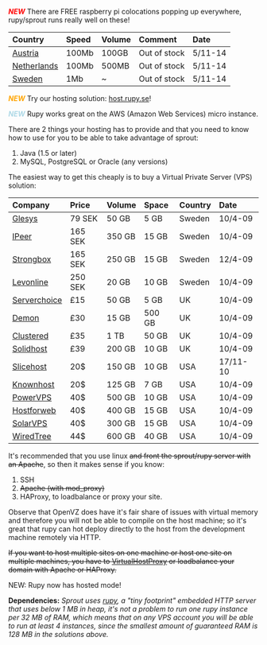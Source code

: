 <font color='red'><b><i>NEW</i></b></font> There are FREE raspberry pi colocations popping up everywhere, rupy/sprout runs really well on these!

| Country | Speed | Volume | Comment | Date |
|:--------|:------|:-------|:--------|:-----|
| [Austria](http://www.edis.at/en/server/colocation/austria/raspberrypi) | 100Mb | 100GB | Out of stock | 5/11-14 |
| [Netherlands](http://raspberrycolocation.com) | 100Mb | 500MB | Out of stock | 5/11-14 |
| [Sweden](https://fsdata.se/server/raspberry-pi-colocation) | 1Mb | ~ | Out of stock | 5/11-14 |

<font color='orange'><b><i>NEW</i></b></font> Try our hosting solution: [host.rupy.se](http://host.rupy.se)!

<font color='lightblue'><b><i>NEW</i></b></font> Rupy works great on the AWS (Amazon Web Services) micro instance.

There are 2 things your hosting has to provide and that you need to know how to use for you to be able to take advantage of sprout:

  1. Java (1.5 or later)
  1. MySQL, PostgreSQL or Oracle (any versions)

The easiest way to get this cheaply is to buy a Virtual Private Server (VPS) solution:

| Company | Price | Volume | Space | Country | Date |
|:--------|:------|:-------|:------|:--------|:-----|
| [Glesys](http://glesys.se/serverhotell/vps.php) | 79 SEK | 50 GB | 5 GB | Sweden | 10/4-09 |
| [IPeer](http://www.ipeer.se/vps.php) | 165 SEK | 350 GB | 15 GB | Sweden | 10/4-09 |
| [Strongbox](http://www.strongbox.se/vps.php) | 165 SEK | 250 GB | 15 GB | Sweden | 12/4-09 |
| [Levonline](http://www.levonline.com/sv/server-hotell.html) | 250 SEK | 20 GB | 10 GB | Sweden | 10/4-09 |
| [Serverchoice](http://www.serverchoice.com/vps) | £15 | 50 GB | 5 GB | UK | 10/4-09 |
| [Demon](http://www.demon.net/demon/products/hosting/virtualserverhosting) | £30 | 15 GB | 500 GB | UK | 10/4-09 |
| [Clustered](http://www.clustered.net/vds/) | £35 | 1 TB | 50 GB | UK | 10/4-09 |
| [Solidhost](http://www.solidhost.com/products/linux-vps/) | £39 | 200 GB | 10 GB | UK | 10/4-09 |
| [Slicehost](http://www.slicehost.com) | 20$ | 150 GB | 10 GB | USA | 17/11-10 |
| [Knownhost](http://knownhost.com/) | 20$ | 125 GB | 7 GB | USA | 10/4-09 |
| [PowerVPS](http://www.powervps.com/no-control-panel-vps.php) | 40$ | 500 GB | 10 GB | USA | 10/4-09 |
| [Hostforweb](http://www.hostforweb.com/vps/index.php) | 40$ | 400 GB | 15 GB | USA | 10/4-09 |
| [SolarVPS](http://www.solarvps.com/linux-vps.php) | 40$ | 300 GB | 15 GB | USA | 10/4-09 |
| [WiredTree](http://www.wiredtree.com/managedvps/) | 44$ | 600 GB | 40 GB | USA | 10/4-09 |

It's recommended that you use linux ~~and front the sprout/rupy server with an Apache~~, so then it makes sense if you know:

  1. SSH
  1. ~~Apache (with mod\_proxy)~~
  1. HAProxy, to loadbalance or proxy your site.

Observe that OpenVZ does have it's fair share of issues with virtual memory and therefore you will not be able to compile on the host machine; so it's great that rupy can hot deploy directly to the host from the development machine remotely via HTTP.

~~If you want to host multiple sites on one machine or host one site on multiple machines, you have to [VirtualHostProxy](http://code.google.com/p/rupy/wiki/VirtualHostProxy) or loadbalance your domain with Apache or HAProxy.~~

NEW: Rupy now has hosted mode!

**Dependencies:** _Sprout uses [rupy](http://rupy.googlecode.com), a "tiny footprint" embedded HTTP server that uses below 1 MB in heap, it's not a problem to run one rupy instance per 32 MB of RAM, which means that on any VPS account you will be able to run at least 4 instances, since the smallest amount of guaranteed RAM is 128 MB in the solutions above._
